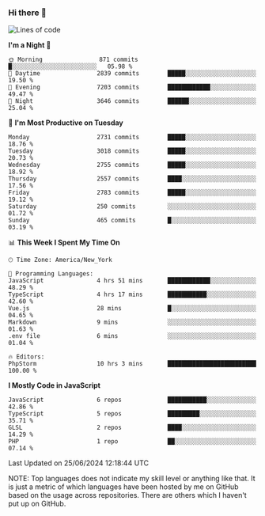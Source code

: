 ### Hi there 👋

<!--
**LynxJinxxy/LynxJinxxy** is a ✨ _special_ ✨ repository because its `README.md` (this file) appears on your GitHub profile.

Here are some ideas to get you started:

- 🔭 I’m currently working on ...
- 🌱 I’m currently learning ...
- 👯 I’m looking to collaborate on ...
- 🤔 I’m looking for help with ...
- 💬 Ask me about ...
- 📫 How to reach me: ...
- 😄 Pronouns: ...
- ⚡ Fun fact: ...
-->

<!--START_SECTION:waka-->
![Lines of code](https://img.shields.io/badge/From%20Hello%20World%20I%27ve%20Written-31.8%20million%20lines%20of%20code-blue)

**I'm a Night 🦉** 

```text
🌞 Morning                871 commits         █░░░░░░░░░░░░░░░░░░░░░░░░   05.98 % 
🌆 Daytime                2839 commits        █████░░░░░░░░░░░░░░░░░░░░   19.50 % 
🌃 Evening                7203 commits        ████████████░░░░░░░░░░░░░   49.47 % 
🌙 Night                  3646 commits        ██████░░░░░░░░░░░░░░░░░░░   25.04 % 
```
📅 **I'm Most Productive on Tuesday** 

```text
Monday                   2731 commits        █████░░░░░░░░░░░░░░░░░░░░   18.76 % 
Tuesday                  3018 commits        █████░░░░░░░░░░░░░░░░░░░░   20.73 % 
Wednesday                2755 commits        █████░░░░░░░░░░░░░░░░░░░░   18.92 % 
Thursday                 2557 commits        ████░░░░░░░░░░░░░░░░░░░░░   17.56 % 
Friday                   2783 commits        █████░░░░░░░░░░░░░░░░░░░░   19.12 % 
Saturday                 250 commits         ░░░░░░░░░░░░░░░░░░░░░░░░░   01.72 % 
Sunday                   465 commits         █░░░░░░░░░░░░░░░░░░░░░░░░   03.19 % 
```


📊 **This Week I Spent My Time On** 

```text
🕑︎ Time Zone: America/New_York

💬 Programming Languages: 
JavaScript               4 hrs 51 mins       ████████████░░░░░░░░░░░░░   48.29 % 
TypeScript               4 hrs 17 mins       ███████████░░░░░░░░░░░░░░   42.60 % 
Vue.js                   28 mins             █░░░░░░░░░░░░░░░░░░░░░░░░   04.65 % 
Markdown                 9 mins              ░░░░░░░░░░░░░░░░░░░░░░░░░   01.63 % 
.env file                6 mins              ░░░░░░░░░░░░░░░░░░░░░░░░░   01.04 % 

🔥 Editors: 
PhpStorm                 10 hrs 3 mins       █████████████████████████   100.00 % 
```

**I Mostly Code in JavaScript** 

```text
JavaScript               6 repos             ███████████░░░░░░░░░░░░░░   42.86 % 
TypeScript               5 repos             █████████░░░░░░░░░░░░░░░░   35.71 % 
GLSL                     2 repos             ████░░░░░░░░░░░░░░░░░░░░░   14.29 % 
PHP                      1 repo              ██░░░░░░░░░░░░░░░░░░░░░░░   07.14 % 
```




 Last Updated on 25/06/2024 12:18:44 UTC
<!--END_SECTION:waka-->
NOTE: Top languages does not indicate my skill level or anything like that. It is just a metric of which languages have been hosted by me on GitHub based on the usage across repositories. There are others which I haven't put up on GitHub.
